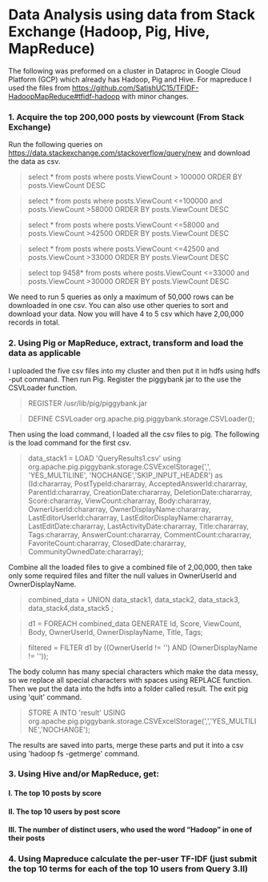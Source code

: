 # Data Analysis using data from Stack Exchange (Hadoop, Pig, Hive, MapReduce) 
The following was preformed on a cluster in Dataproc in Google Cloud Platform (GCP) which already has Hadoop, Pig and Hive. For mapreduce I used the files from https://github.com/SatishUC15/TFIDF-HadoopMapReduce#tfidf-hadoop with minor changes.

### 1. Acquire the top 200,000 posts by viewcount (From Stack Exchange)
Run the following queries on https://data.stackexchange.com/stackoverflow/query/new and download the data as csv.

> select * from posts where posts.ViewCount > 100000 ORDER BY posts.ViewCount DESC

> select * from posts where posts.ViewCount <=100000 and posts.ViewCount >58000 ORDER BY posts.ViewCount DESC

> select * from posts where posts.ViewCount <=58000 and posts.ViewCount >42500 ORDER BY posts.ViewCount DESC

> select * from posts where posts.ViewCount <=42500 and posts.ViewCount >33000 ORDER BY posts.ViewCount DESC

> select top 9458* from posts where posts.ViewCount <=33000 and posts.ViewCount >30000 ORDER BY posts.ViewCount DESC

We need to run 5 queries as only a maximum of 50,000 rows can be downloaded in one csv. You can also use other queries to sort and download your data. Now you will have 4 to 5 csv which have 2,00,000 records in total.

### 2. Using Pig or MapReduce, extract, transform and load the data as applicable
I uploaded the five csv files into my cluster and then put it in hdfs using hdfs -put command.
Then run Pig. 
Register the piggybank jar to the use the CSVLoader function.

> REGISTER /usr/lib/pig/piggybank.jar

> DEFINE CSVLoader org.apache.pig.piggybank.storage.CSVLoader();

Then using the load command, I loaded all the csv files to pig. The following is the load command for the first csv.

> data_stack1  = LOAD 'QueryResults1.csv' using org.apache.pig.piggybank.storage.CSVExcelStorage(',', 'YES_MULTILINE', 'NOCHANGE','SKIP_INPUT_HEADER') as (Id:chararray, PostTypeId:chararray, AcceptedAnswerId:chararray,	ParentId:chararray,	CreationDate:chararray,	DeletionDate:chararray,	Score:chararray, ViewCount:chararray,	Body:chararray,	OwnerUserId:chararray,	OwnerDisplayName:chararray,	LastEditorUserId:chararray, LastEditorDisplayName:chararray, LastEditDate:chararray,	LastActivityDate:chararray,	Title:chararray,	Tags:chararray,	AnswerCount:chararray, CommentCount:chararray,	FavoriteCount:chararray, ClosedDate:chararray, CommunityOwnedDate:chararray);

Combine all the loaded files to give a combined file of 2,00,000, then take only some required files and filter the null values in OwnerUserId and OwnerDisplayName.

> combined_data = UNION data_stack1, data_stack2, data_stack3, data_stack4,data_stack5 ;

> d1 = FOREACH combined_data GENERATE Id, Score, ViewCount, Body, OwnerUserId, OwnerDisplayName, Title, Tags;

> filtered = FILTER d1 by ((OwnerUserId != '') AND (OwnerDisplayName != ''));

The body column has many special characters which make the data messy, so we replace all special characters with spaces using REPLACE function. Then we put the data into the hdfs into a folder called result. The exit pig using 'quit' command.

> STORE A INTO 'result' USING org.apache.pig.piggybank.storage.CSVExcelStorage(',','YES_MULTILINE','NOCHANGE');

The results are saved into parts, merge these parts and put it into a csv using 'hadoop fs -getmerge' command. 

### 3. Using Hive and/or MapReduce, get:
#### I. The top 10 posts by score
#### II. The top 10 users by post score
#### III. The number of distinct users, who used the word “Hadoop” in one of their posts
### 4. Using Mapreduce calculate the per-user TF-IDF (just submit the top 10 terms for each of the top 10 users from Query 3.II)
